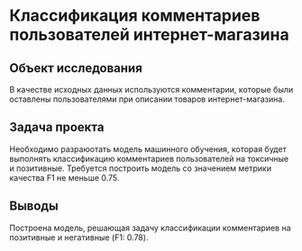 # Классификация комментариев пользователей интернет-магазина
## Объект исследования

В качестве исходных данных используются комментарии, которые были оставлены пользователями при описании товаров интернет-магазина.

## Задача проекта

Необходимо разраюотать модель машинного обучения, которая будет выполнять классификацию комментариев пользователей на токсичные и позитивные. Требуется построить модель со значением метрики качества F1 не меньше 0.75.

## Выводы

Построена модель, решающая задачу классификации комментариев на позитивные и негативные (F1: 0.78).  
